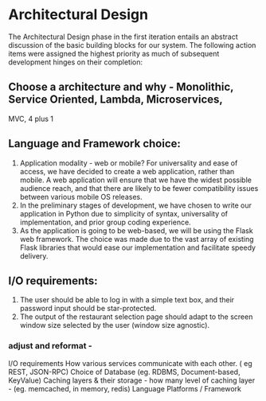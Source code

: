 # Architectural Design
The Architectural Design phase in the first iteration entails an abstract discussion of the basic building blocks for our system. 
The following action items were assigned the highest priority as much of subsequent development hinges on their completion:


## Choose a architecture and why - Monolithic, Service Oriented, Lambda, Microservices,
MVC, 4 plus 1

## Language and Framework choice:
1. Application modality - web or mobile? For universality and ease of access, we have decided to create a web application, rather than mobile. A web application will ensure that we have the widest possible audience reach, and that there are likely to be fewer compatibility issues between various mobile OS releases.
2. In the preliminary stages of development, we have chosen to write our application in Python due to simplicity of syntax, universality of implementation, and prior group coding experience.
3. As the application is going to be web-based, we will be using the Flask web framework. The choice was made due to the vast array of existing Flask libraries that would ease our implementation and facilitate speedy delivery.

## I/O requirements:
1. The user should be able to log in with a simple text box, and their password input should be star-protected.
2. The output of the restaurant selection page should adapt to the screen window size selected by the user (window size agnostic).


###  adjust and reformat -
I/O requirements
How various services communicate with each other. ( eg  REST, JSON-RPC)
Choice of Database (eg. RDBMS, Document-based, KeyValue)
Caching layers & their storage - how many level of caching layer -  (eg.  memcached, in memory, redis)
Language Platforms / Framework
